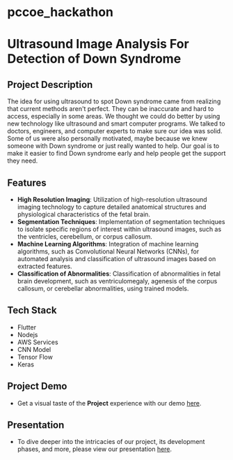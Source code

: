 # pccoe_hackathon

# Ultrasound Image Analysis For Detection of Down Syndrome

## Project Description

The idea for using ultrasound to spot Down syndrome came from realizing that current methods aren't perfect. They can be inaccurate and hard to access, especially in some areas. We thought we could do better by using new technology like ultrasound and smart computer programs. We talked to doctors, engineers, and computer experts to make sure our idea was solid. Some of us were also personally motivated, maybe because we knew someone with Down syndrome or just really wanted to help. Our goal is to make it easier to find Down syndrome early and help people get the support they need.

## Features

- **High Resolution Imaging**: Utilization of high-resolution ultrasound imaging technology to capture detailed anatomical structures and physiological characteristics of the fetal brain.
- **Segmentation Techniques**: Implementation of segmentation techniques to isolate specific regions of interest within ultrasound images, such as the ventricles, cerebellum, or corpus callosum.
- **Machine Learning Algorithms**: Integration of machine learning algorithms, such as Convolutional Neural Networks (CNNs), for automated analysis and classification of ultrasound images based on extracted features.
- **Classification of Abnormalities**: Classification of abnormalities in fetal brain development, such as ventriculomegaly, agenesis of the corpus callosum, or cerebellar abnormalities, using trained models.

## Tech Stack

- Flutter
- Nodejs
- AWS Services
- CNN Model
- Tensor Flow
- Keras

## Project Demo

- Get a visual taste of the **Project** experience with our demo [here](https://drive.google.com/file/d/1t9RfK50RPKFOuIS9ADfwYPW6PiJZTyAU/view?usp=drive_link).

## Presentation

- To dive deeper into the intricacies of our project, its development phases, and more, please view our presentation [here](https://www.canva.com/design/DAF_tFxEtc4/BdF7IymrXT83FgU4JlGnlA/view?utm_content=DAF_tFxEtc4&utm_campaign=designshare&utm_medium=link&utm_source=editor).
